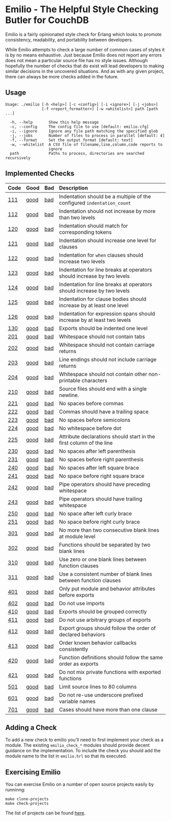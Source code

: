 Emilio - The Helpful Style Checking Butler for CouchDB
===

Emilio is a fairly opinionated style check for Erlang which
looks to promote consistency, readability, and portability
between developers.

While Emilio attempts to check a large number of common cases
of styles it is by no means exhaustive. Just because Emilio
does not report any errors does not mean a particular source
file has no style issues. Although hopefully the number of checks
that do exist will lead developers to making similar decisions
in the uncovered situations. And as with any given project,
there can always be more checks added in the future.

Usage
---

```
Usage: ./emilio [-h <help>] [-c <config>] [-i <ignore>] [-j <jobs>]
                [-f <report_formatter>] [-w <whitelist>] path [path ...]

  -h, --help       Show this help message
  -c, --config     The config file to use [default: emilio.cfg]
  -i, --ignore     Ignore any file path matching the specified glob
  -j, --jobs       Number of files to process in parallel [default: 4]
  -f, --format     Set the output format [default: text]
  -w, --whitelist  A CSV file of filename,line,column,code reports to 
                   ignore
  path             Paths to process, directories are searched recursively
```

Implemented Checks
---


| Code | Good | Bad | Description |
| :--- | :--- | :--- | :--- |
| [111](priv/documentation/111/description.md) | [good](priv/documentation/111/good.erl) | [bad](priv/documentation/111/bad.erl) | Indentation should be a multiple of the configured `indentation_count` |
| [112](priv/documentation/112/description.md) | [good](priv/documentation/112/good.erl) | [bad](priv/documentation/112/bad.erl) | Indentation should not increase by more than two levels |
| [120](priv/documentation/120/description.md) | [good](priv/documentation/120/good.erl) | [bad](priv/documentation/120/bad.erl) | Indentation should match for corresponding tokens |
| [121](priv/documentation/121/description.md) | [good](priv/documentation/121/good.erl) | [bad](priv/documentation/121/bad.erl) | Indentation should increase one level for clauses |
| [122](priv/documentation/122/description.md) | [good](priv/documentation/122/good.erl) | [bad](priv/documentation/122/bad.erl) | Indentation for `when` clauses should increase two levels |
| [123](priv/documentation/123/description.md) | [good](priv/documentation/123/good.erl) | [bad](priv/documentation/123/bad.erl) | Indentation for line breaks at operators should increase by two levels |
| [124](priv/documentation/124/description.md) | [good](priv/documentation/124/good.erl) | [bad](priv/documentation/124/bad.erl) | Indentation for line breaks at operators should increase by two levels |
| [125](priv/documentation/125/description.md) | [good](priv/documentation/125/good.erl) | [bad](priv/documentation/125/bad.erl) | Indentation for clause bodies should increase by at least one level |
| [126](priv/documentation/126/description.md) | [good](priv/documentation/126/good.erl) | [bad](priv/documentation/126/bad.erl) | Indentation for expression spans should increase by at least two levels |
| [130](priv/documentation/130/description.md) | [good](priv/documentation/130/good.erl) | [bad](priv/documentation/130/bad.erl) | Exports should be indented one level |
| [201](priv/documentation/201/description.md) | [good](priv/documentation/201/good.erl) | [bad](priv/documentation/201/bad.erl) | Whitespace should not contain tabs |
| [202](priv/documentation/202/description.md) | [good](priv/documentation/202/good.erl) | [bad](priv/documentation/202/bad.erl) | Whitespace should not contain carriage returns |
| [203](priv/documentation/203/description.md) | [good](priv/documentation/203/good.erl) | [bad](priv/documentation/203/bad.erl) | Line endings should not include carriage returns |
| [204](priv/documentation/204/description.md) | [good](priv/documentation/204/good.erl) | [bad](priv/documentation/204/bad.erl) | Whitespace should not contain other non-printable characters |
| [210](priv/documentation/210/description.md) | [good](priv/documentation/210/good.erl) | [bad](priv/documentation/210/bad.erl) | Source files should end with a single newline. |
| [221](priv/documentation/221/description.md) | [good](priv/documentation/221/good.erl) | [bad](priv/documentation/221/bad.erl) | No spaces before commas |
| [222](priv/documentation/222/description.md) | [good](priv/documentation/222/good.erl) | [bad](priv/documentation/222/bad.erl) | Commas should have a trailing space |
| [223](priv/documentation/223/description.md) | [good](priv/documentation/223/good.erl) | [bad](priv/documentation/223/bad.erl) | No spaces before semicolons |
| [224](priv/documentation/224/description.md) | [good](priv/documentation/224/good.erl) | [bad](priv/documentation/224/bad.erl) | No whitespace before dot |
| [225](priv/documentation/225/description.md) | [good](priv/documentation/225/good.erl) | [bad](priv/documentation/225/bad.erl) | Attribute declarations should start in the first column of the line |
| [230](priv/documentation/230/description.md) | [good](priv/documentation/230/good.erl) | [bad](priv/documentation/230/bad.erl) | No spaces after left parenthesis |
| [231](priv/documentation/231/description.md) | [good](priv/documentation/231/good.erl) | [bad](priv/documentation/231/bad.erl) | No spaces before right parenthesis |
| [240](priv/documentation/240/description.md) | [good](priv/documentation/240/good.erl) | [bad](priv/documentation/240/bad.erl) | No spaces after left square brace |
| [241](priv/documentation/241/description.md) | [good](priv/documentation/241/good.erl) | [bad](priv/documentation/241/bad.erl) | No space before right square brace |
| [242](priv/documentation/242/description.md) | [good](priv/documentation/242/good.erl) | [bad](priv/documentation/242/bad.erl) | Pipe operators should have preceding whitespace |
| [243](priv/documentation/243/description.md) | [good](priv/documentation/243/good.erl) | [bad](priv/documentation/243/bad.erl) | Pipe operators should have trailing whitespace |
| [250](priv/documentation/250/description.md) | [good](priv/documentation/250/good.erl) | [bad](priv/documentation/250/bad.erl) | No space after left curly brace |
| [251](priv/documentation/251/description.md) | [good](priv/documentation/251/good.erl) | [bad](priv/documentation/251/bad.erl) | No space before right curly brace |
| [301](priv/documentation/301/description.md) | [good](priv/documentation/301/good.erl) | [bad](priv/documentation/301/bad.erl) | No more than two consecutive blank lines at module level |
| [302](priv/documentation/302/description.md) | [good](priv/documentation/302/good.erl) | [bad](priv/documentation/302/bad.erl) | Functions should be separated by two blank lines |
| [310](priv/documentation/310/description.md) | [good](priv/documentation/310/good.erl) | [bad](priv/documentation/310/bad.erl) | Use zero or one blank lines between function clauses |
| [311](priv/documentation/311/description.md) | [good](priv/documentation/311/good.erl) | [bad](priv/documentation/311/bad.erl) | Use a consistent number of blank lines between function clauses |
| [401](priv/documentation/401/description.md) | [good](priv/documentation/401/good.erl) | [bad](priv/documentation/401/bad.erl) | Only put module and behavior attributes before exports |
| [402](priv/documentation/402/description.md) | [good](priv/documentation/402/good.erl) | [bad](priv/documentation/402/bad.erl) | Do not use imports |
| [410](priv/documentation/410/description.md) | [good](priv/documentation/410/good.erl) | [bad](priv/documentation/410/bad.erl) | Exports should be grouped correctly |
| [411](priv/documentation/411/description.md) | [good](priv/documentation/411/good.erl) | [bad](priv/documentation/411/bad.erl) | Do not use arbitrary groups of exports |
| [412](priv/documentation/412/description.md) | [good](priv/documentation/412/good.erl) | [bad](priv/documentation/412/bad.erl) | Export groups should follow the order of declared behaviors |
| [413](priv/documentation/413/description.md) | [good](priv/documentation/413/good.erl) | [bad](priv/documentation/413/bad.erl) | Order known behavior callbacks consistently |
| [420](priv/documentation/420/description.md) | [good](priv/documentation/420/good.erl) | [bad](priv/documentation/420/bad.erl) | Function definitions should follow the same order as exports |
| [421](priv/documentation/421/description.md) | [good](priv/documentation/421/good.erl) | [bad](priv/documentation/421/bad.erl) | Do not mix private functions with exported functions |
| [501](priv/documentation/501/description.md) | [good](priv/documentation/501/good.erl) | [bad](priv/documentation/501/bad.erl) | Limit source lines to 80 columns |
| [601](priv/documentation/601/description.md) | [good](priv/documentation/601/good.erl) | [bad](priv/documentation/601/bad.erl) | Do not re-use underscore prefixed variable names |
| [701](priv/documentation/701/description.md) | [good](priv/documentation/701/good.erl) | [bad](priv/documentation/701/bad.erl) | Cases should have more than one clause |


Adding a Check
---

To add a new check to emilio you'll need to first implement your check
as a module. The existing `emilio_check_*` modules should provide
decent guidance on the implementation. To include the check you should
add the module name to the list in `emilio.hrl` so that its executed.


Exercising Emilio
---

You can exercise Emilio on a number of open source projects
easily by runninng:

    make clone-projects
    make check-projects

The list of projects can be found [here](test/projects.txt).

